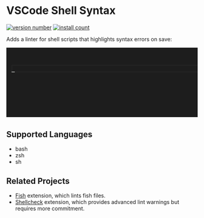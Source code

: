 # VSCode Shell Syntax

[![version number](https://img.shields.io/visual-studio-marketplace/v/bmalehorn.shell-syntax)](https://marketplace.visualstudio.com/items?itemName=bmalehorn.shell-syntax)
[![install count](https://img.shields.io/visual-studio-marketplace/i/bmalehorn.shell-syntax)](https://marketplace.visualstudio.com/items?itemName=bmalehorn.shell-syntax)

Adds a linter for shell scripts that highlights syntax errors on save:

![live demo](demo.gif)

## Supported Languages

- bash
- zsh
- sh

## Related Projects

- [Fish](https://marketplace.visualstudio.com/items?itemName=bmalehorn.vscode-fish) extension, which lints fish files.
- [Shellcheck](https://marketplace.visualstudio.com/items?itemName=timonwong.shellcheck) extension, which provides advanced lint warnings but requires more commitment.
